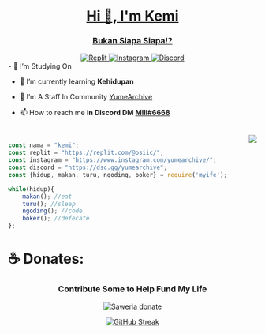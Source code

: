 <a href="https://discord.gg/HpebEwQbmB">
    <h1 align="center">Hi 👋, I'm Kemi</h1>
    <h3 align="center">Bukan Siapa Siapa!?</h3>
</a>

<div align="center">
    <a href="https://replit.com/@osiic">
        <img alt="Replit" 
             src="https://img.shields.io/badge/replit-667881?style=for-the-badge&logo=replit&logoColor=white" />
    </a>
    <a href="https://www.instagram.com/yumearchive/">
        <img alt="Instagram" 
             src="https://img.shields.io/badge/Instagram-E4405F?style=for-the-badge&logo=instagram&logoColor=white">
    </a>
    <a href="https://discord.gg/HpebEwQbmB">
        <img alt="Discord" 
             src="https://img.shields.io/badge/Discord-5865F2?style=for-the-badge&logo=discord&logoColor=white">
    </a>
</div>

<div>
- 🔭 I’m Studying On 

- 🌱 I’m currently learning **Kehidupan**

- 👯 I’m A Staff In Community [YumeArchive](https://discord.gg/HpebEwQbmB")

- 📫 How to reach me **in Discord DM [MIII#6668](https://discord.com/channels/@me/723699182866530394)**
</div>
<br>
<div style="width: 10px;"></div>
<a  href="https://discord.gg/HpebEwQbmB">
    <img align="right" src="https://discordapp.com/api/guilds/834197845736292365/widget.png?style=banner4"/>
</a>

```js
const nama = "kemi";
const replit = "https://replit.com/@osiic/";
const instagram = "https://www.instagram.com/yumearchive/";
const discord = "https://dsc.gg/yumearchive";
const {hidup, makan, turu, ngoding, boker} = require('myife');

while(hidup){
    makan(); //eat
    turu(); //sleep
    ngoding(); //code
    boker(); //defecate
};
``` 
<!-- # **👑 Status :**
<p align="center">
  <a href="https://github.com/osiic">
    <img align="center"
         height="150em"
         src="https://github-readme-stats.vercel.app/api?username=osiic&show_icons=true&include_all_commits=true&count_private=true&theme=apprentice&hide_border=true&bg_color=0D1117" />
  </a>
    
  <a href="https://github.com/osi-ic">
    <img align="center"
         height="150em"
         src="https://github-readme-streak-stats.herokuapp.com/?user=osiic&theme=black-ice&hide_border=true&stroke=0000&background=0D1117&ring=e05397&fire=e05397&currStreakLabel=e05397" />
  </a>
  <a href="https://github.com/osiic">
    <img align="center"
         height="150em"
         src="https://github-readme-stats.vercel.app/api/top-langs?username=osiic&show_icons=true&include_all_commits=true&count_private=true&theme=apprentice&hide_border=true&bg_color=0D1117&layout=compact"
    />
  </a>
    <a href="https://github.com/osiic">
    <img align="center"
         height="150em"
         src="https://activity-graph.herokuapp.com/graph?username=osiic&custom_title=My%20Activity%20Graph!&hide_border=true&bg_color=0D1117&line=fff&point=fff&theme=github" />
  </a>
</p>

<p align="center">
  <a href="https://github.com/osiic">
    <img
      align="center"
      src="https://github-profile-trophy.vercel.app/?username=osiic&theme=onedark&no-frame=true&row=1&&margin-w=20&no-bg=true"/>
  </a>
</a>
</p> -->

# **☕ Donates:**
<h3 align="center">Contribute Some to Help Fund My Life</h3>
<div align="center">
<a href="https://saweria.co/cemy">
    <img alt="Saweria donate"src="https://img.shields.io/badge/-SAWERIA-orange?style=for-the-badge">
</a>

[![GitHub Streak](https://streak-stats.demolab.com?user=osiic&theme=github-dark-blue&hide_border=true)](https://git.io/streak-stats)
 
</div>
